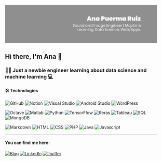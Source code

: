 ![header-anapuerma](header-anapuerma.jpeg)

## Hi there, I'm Ana :wave:

### :woman_technologist: Just a newbie engineer learning about data science and machine learning :computer: 

#### :hammer_and_wrench: Technologies  

![GitHub](https://img.shields.io/badge/-GitHub-616161?style=flat&logo=github&logoColor=ffffff)
![Notion](https://img.shields.io/badge/-Notion-616161?style=flat&logo=notion&logoColor=ffffff)
![Visual Studio](https://img.shields.io/badge/-Visual_Studio-616161?style=flat&logo=visualstudio&logoColor=ffffff)
![Android Studio](https://img.shields.io/badge/-Android_Studio-616161?style=flat&logo=androidstudio&logoColor=ffffff)
![WordPress](https://img.shields.io/badge/-WordPress-616161?style=flat&logo=wordpress&logoColor=ffffff)

![Octave](https://img.shields.io/badge/-Octave-616161?style=flat&logo=octave&logoColor=ffffff)
![Matlab](https://img.shields.io/badge/-Matlab-616161?style=flat&logo=matlab&logoColor=ffffff)
![Python](https://img.shields.io/badge/-Python-616161?style=flat&logo=python&logoColor=ffffff)
![TensorFlow](https://img.shields.io/badge/-TensorFlow-616161?style=flat&logo=tensorflow&logoColor=ffffff)
![Keras](https://img.shields.io/badge/-Keras-616161?style=flat&logo=keras&logoColor=ffffff)
![Tableau](https://img.shields.io/badge/-Tableau-616161?style=flat&logo=tableau&logoColor=ffffff)
![SQL](https://img.shields.io/badge/-SQL-616161?style=flat&logo=SQL&logoColor=ffffff)
![MongoDB](https://img.shields.io/badge/-MongoDB-616161?style=flat&logo=mongodb&logoColor=ffffff)

![Markdown](https://img.shields.io/badge/-Markdown-616161?style=flat&logo=markdown&logoColor=ffffff)
![HTML](https://img.shields.io/badge/-HTML-616161?style=flat&logo=HTML5&logoColor=ffffff)
![CSS](https://img.shields.io/badge/-CSS-616161?style=flat&logo=CSS3&logoColor=ffffff)
![PHP](https://img.shields.io/badge/-PHP-616161?style=flat&logo=PHP&logoColor=ffffff)
![Java](https://img.shields.io/badge/-Java-616161?style=flat&logo=Java&logoColor=ffffff)
![Javascript](https://img.shields.io/badge/-JavaScript-616161?style=flat&logo=Javascript&logoColor=ffffff)

---

#### You can find me here:

[![Blog](https://img.shields.io/badge/-Blog:_apuerma-FFFFFF?style=flat)](https://apuerma.github.io/)
[![LinkedIn](https://img.shields.io/badge/-LinkedIn-FFFFFF?style=flat&logo=linkedin&logoColor=616161)](linkedin.com/in/anapuermaruiz)
[![Twitter](https://img.shields.io/badge/-Twitter-FFFFFF?style=flat&logo=twitter&logoColor=616161)](twitter.com/apuermaruiz)





<!--
**apuerma/apuerma** is a ✨ _special_ ✨ repository because its `README.md` (this file) appears on your GitHub profile.

Here are some ideas to get you started:

- 🌱 I’m currently learning ...
- 👯 I’m looking to collaborate on ...
- 🤔 I’m looking for help with ...
- 💬 Ask me about ...
- 📫 How to reach me: ...
- 😄 Pronouns: ...
- ⚡ Fun fact: ...
-->
